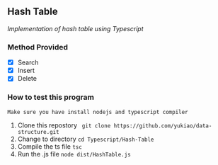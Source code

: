 ## Hash Table

_Implementation of hash table using Typescript_

### Method Provided

- [x] Search
- [x] Insert
- [x] Delete

### How to test this program

    Make sure you have install nodejs and typescript compiler

1. Clone this repostory
   ` git clone https://github.com/yukiao/data-structure.git`
2. Change to directory
   `cd Typescript/Hash-Table`
3. Compile the ts file
   `tsc`
4. Run the .js file
   `node dist/HashTable.js`
